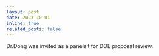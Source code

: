 ```yaml
---
layout: post
date: 2023-10-01
inline: true
related_posts: false
---
```


Dr.Dong was invited as a panelsit for DOE proposal review.
